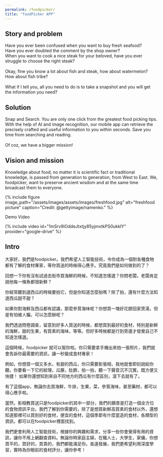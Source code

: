 ```yaml
---
permalink: /foodpicker/
title: "foodPicker APP"
---
```


## Story and problem
Have you ever been confused when you want to buy fresh seafood?<br>
Have you ever doubted the comment by the shop owner?<br>
When you want to cook a nice steak for your beloved, have you ever struggle to choose the right steak?<br>
<br>
Okay, fine you know a lot about fish and steak, how about watermelon? How about fish tribe?<br>
<br>
What if I tell you, all you need to do is to take a snapshot and you will get the information you need?<br>

## Solution
Snap and Search. You are only one click from the greatest food picking tips. With the help of AI and image recognition, our mobile app can retrieve the precisely crafted and useful information to you within seconds. Save you time from searching and reading.<br>
<br>
Of coz, we have a bigger mission!

## Vision and mission
Knowledge about food, no matter it is scientific fact or traditional knowledge, is passed from generation to generation, from West to East. We, foodpicker, want to preserve ancient wisdom and at the same time broadcast them to everyone.

{% include figure image_path="/assets/images/assets/images/freshfood.jpg" alt="freshfood picture" caption="Credit: @gettyimage/namenko." %}

Demo Video

{% include video id="1mSrv9iOddeJtxtjy85yjmxtkPS0ukklY" provider="google-drive" %}

## Intro
大家好，我們是foodpicker。我們希望人工智能技術，令你成為一個對各種食物都有了解的食材專家，等你買送的時候得心應手。究竟我們是如何做到的了？

回想一下你有沒有試過去街市買海鮮的時候，不知道怎樣選？你問老闆，老闆肯定說他每一條魚都很新鮮？

你經常聽到選西瓜的時候要拍它，但是你知道怎麼拍嗎？除了拍，還有什麼方法知道西瓜甜不甜？

如果你對海鮮及西瓜都有認識，那麼參茸海味呢？你想買一塊好花膠回家煲湯，但是有怕被人騙，可以怎麼辦呢？

我們透過問卷調查，留意到好多人買送的時候，都想買到最好的食材，特別是新鮮的海鮮，甜的生果，有質素的海味，等等。但好多時候都是行到旁邊才發覺自己不知道怎樣選。

這個時候，foodpicker 就可以幫你啦。你只需要拿手機出來拍一張照片，我們就會告訴你最需要的資訊，讓一秒變成食材專家！

例如，你想買一個又多水，有甜的西瓜，你只需要影張相，我地就會即刻說給你聽。你要看一下它的紋理，瓜藤，肚臍，拍一拍，聽一下聲音沉不沉實。既方便又快捷！
如果你還想知到來自不同地方的西瓜有什麼區別，滾下去就有了。

有了這個app，無論你去買海鮮，牛排，生果，菜，參茸海味，甚至藥材，都可以得心應手啦。

當然，影相教買送只是foodpicker的其中一部分，我們的願景是打造一個全方位的食物資訊平台。我們了解到你需要的，除了是想買新鮮高質素的食材以外，還想知道那裡可以買到好的食材，便宜的食材，這個季節有什麼當造的食材，各類型的資訊，都可以在foodpicker裡面找到。

我們更會利用人工智能技術，根據你的興趣和需求，分享一些你會覺得有用的資訊，讓你不用上網翻查資料。無論你時家庭主婦，在職人士，大學生，家傭，你想買平的，買好的，買貴的，我們都能滿足你。長遠發展，我們更希望利用深度學習，實時為你眼前的食材評分，讓你參考！